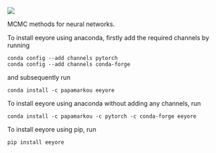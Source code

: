 ![](https://github.com/papamarkou/eeyore/workflows/eeyore/badge.svg)

MCMC methods for neural networks.

To install eeyore using anaconda, firstly add the required channels by running
```
conda config --add channels pytorch
conda config --add channels conda-forge
```
and subsequently run
```
conda install -c papamarkou eeyore
```
To install eeyore using anaconda without adding any channels, run
```
conda install -c papamarkou -c pytorch -c conda-forge eeyore
```

To install eeyore using pip, run
```
pip install eeyore
```
